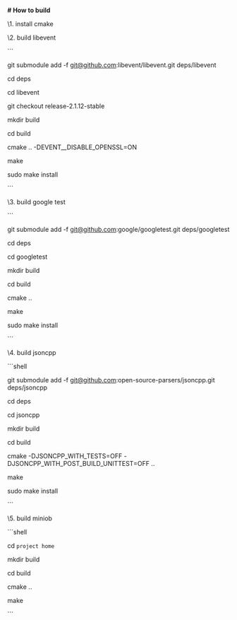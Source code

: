 **# How to build**

\1. install cmake





\2. build libevent



\```



git submodule add -f git@github.com:libevent/libevent.git deps/libevent

cd deps

cd libevent

git checkout release-2.1.12-stable

mkdir build

cd build

cmake .. -DEVENT__DISABLE_OPENSSL=ON

make

sudo make install

\```



\3. build google test

\```



git submodule add -f git@github.com:google/googletest.git deps/googletest

cd deps

cd googletest

mkdir build

cd build

cmake ..

make

sudo make install

\```



\4. build jsoncpp

\```shell



git submodule add -f git@github.com:open-source-parsers/jsoncpp.git deps/jsoncpp

cd deps

cd jsoncpp

mkdir build

cd build

cmake -DJSONCPP_WITH_TESTS=OFF -DJSONCPP_WITH_POST_BUILD_UNITTEST=OFF ..

make

sudo make install

\```



\5. build miniob



\```shell

cd `project home`

mkdir build

cd build

cmake ..

make

\```